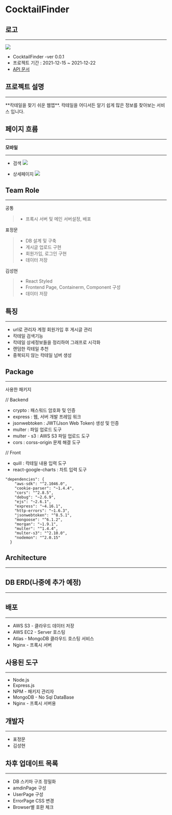 # CocktailFinder

## 로고

<hr />
<img src="https://jeongmoon.s3.ap-northeast-2.amazonaws.com/1640152020683.png" />

- CocktailFinder -ver 0.0.1
- 프로젝트 기간 : 2021-12-15 ~ 2021-12-22
- [API 문서](https://documenter.getpostman.com/view/18192539/UVRBo6he)

## 프로젝트 설명

<hr />
**칵테일을 찾기 쉬운 웹앱**. 칵테일을 어디서든 알기 쉽게 많은 정보를
찾아보는 서비스 입니다.

## 페이지 흐름

<hr />

**모바일**

<hr />

- 검색
  <img src ="https://user-images.githubusercontent.com/92348108/147043125-23b7d909-59dd-473c-8700-ac1f21e8781e.gif">

- 상세페이지
  <img src="https://user-images.githubusercontent.com/92348108/147043263-ccd89f0e-3657-4252-93f1-bbaca3f6cdde.gif" />

## Team Role

<hr />

공통

> - 프록시 서버 및 메인 서버설정, 배포

표정문

> - DB 설계 및 구축
> - 게시글 업로드 구현
> - 회원가입, 로그인 구현
> - 데이터 저장

김성현

> - React Styled
> - Frontend Page, Containerm, Component 구성
> - 데이터 저장

## 특징

<hr />

- url로 관리자 계정 회원가입 후 게시글 관리
- 칵테일 검색기능
- 칵테일 상세정보들을 정리하여 그래프로 시각화
- 랜덤한 칵테일 추천
- 중복되지 않는 칵테일 넘버 생성

## Package

<hr />

사용한 패키지

// Backend

- crypto : 패스워드 암호화 및 인증
- express : 웹, 서버 개발 프레임 워크
- jsonwebtoken : JWT(Json Web Token) 생성 및 인증
- multer : 파일 업로드 도구
- multer - s3 : AWS S3 파일 업로드 도구
- cors : corss-origin 문제 해결 도구

// Front

- quill : 칵테일 내용 입력 도구
- react-google-charts : 차트 입력 도구

```
"dependencies": {
    "aws-sdk": "^2.1046.0",
    "cookie-parser": "~1.4.4",
    "cors": "^2.8.5",
    "debug": "~2.6.9",
    "ejs": "~2.6.1",
    "express": "~4.16.1",
    "http-errors": "~1.6.3",
    "jsonwebtoken": "^8.5.1",
    "mongoose": "^6.1.2",
    "morgan": "~1.9.1",
    "multer": "^1.4.4",
    "multer-s3": "^2.10.0",
    "nodemon": "^2.0.15"
  }
```

## Architecture

<hr />

## DB ERD(나중에 추가 예정)

<hr />

## 배포

<hr />

- AWS S3 - 클라우드 데이터 저장
- AWS EC2 - Server 호스팅
- Atlas - MongoDB 클라우드 호스팅 서비스
- Nginx - 프록시 서버

## 사용된 도구

<hr />

- Node.js
- Express.js
- NPM - 패키지 관리자
- MongoDB - No Sql DataBase
- Nginx - 프록시 서버용

## 개발자

<hr />

- 표정문
- 김성현

## 차후 업데이트 목록

<hr />

- DB 스키마 구조 정밀화
- amdinPage 구성
- UserPage 구성
- ErrorPage CSS 변경
- Browser별 호환 체크
